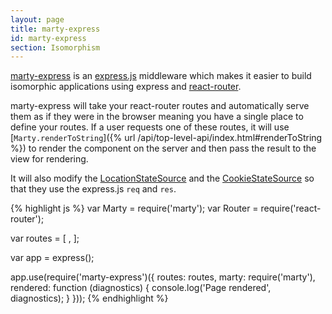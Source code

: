 ```yaml
---
layout: page
title: marty-express
id: marty-express
section: Isomorphism
---
```


[marty-express](http://github.com/jhollingworth/marty-express) is an [express.js](http://expressjs.com/) middleware which makes it easier to build isomorphic applications using express and [react-router](https://github.com/rackt/react-router).

marty-express will take your react-router routes and automatically serve them as if they were in the browser meaning you have a single place to define your routes. If a user requests one of these routes, it will use [``Marty.renderToString``]({% url /api/top-level-api/index.html#renderToString %}) to render the component on the server and then pass the result to the view for rendering.

It will also modify the [LocationStateSource](/api/state-sources/location.html) and the [CookieStateSource](/api/state-sources/cookie.html) so that they use the express.js ``req`` and ``res``.

{% highlight js %}
var Marty = require('marty');
var Router = require('react-router');

var routes = [
    <Route name='foo' path='/foo/:id' handler={Foo} />,
    <Route name='var' path='/bar/:id' handler={Bar} />
];

var app = express();

app.use(require('marty-express')({
  routes: routes,
  marty: require('marty'),
  rendered: function (diagnostics) {
    console.log('Page rendered', diagnostics);
  }
}));
{% endhighlight %}
